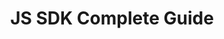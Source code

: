 ---
sidebar_position: 2
title: JS SDK Complete Guide
description: This is a complete guide for the js-conflux-sdk.
---